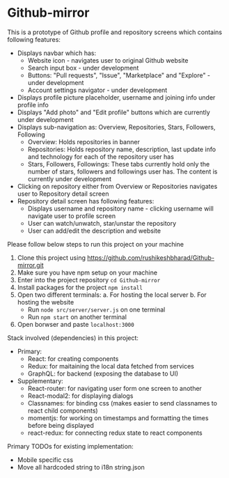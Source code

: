 # Github-mirror

This is a prototype of Github profile and repository screens which contains following features:
- Displays navbar which has:
  - Website icon - navigates user to original Github website
  - Search input box - under development
  - Buttons: "Pull requests", "Issue", "Marketplace" and "Explore" - under development
  - Account settings navigator - under development
- Displays profile picture placeholder, username and joining info under profile info
- Displays "Add photo" and "Edit profile" buttons which are currently under development
- Displays sub-navigation as: Overview, Repositories, Stars, Followers, Following
  - Overview: Holds repositories in banner
  - Repositories: Holds repository name, description, last update info and technology for each of the repository user has
  - Stars, Followers, Followings: These tabs currently hold only the number of stars, followers and followings user has. The content is currently under development
- Clicking on repository either from Overview or Repositories navigates user to Repository detail screen
- Repository detail screen has following features:
  - Displays username and repository name - clicking username will navigate user to profile screen
  - User can watch/unwatch, star/unstar the repository
  - User can add/edit the description and website

Please follow below steps to run this project on your machine
1. Clone this project using https://github.com/rushikeshbharad/Github-mirror.git
2. Make sure you have npm setup on your machine
3. Enter into the project repository `cd Github-mirror`
4. Install packages for the project `npm install`
5. Open two different terminals: a. For hosting the local server b. For hosting the website
   - Run `node src/server/server.js` on one terminal
   - Run `npm start` on another terminal
6. Open borwser and paste `localhost:3000`

Stack involved (dependencies) in this project:
- Primary:
  - React: for creating components
  - Redux: for maitaining the local data fetched from services
  - GraphQL: for backend (exposing the database to UI)
- Supplementary:
  - React-router: for navigating user form one screen to another
  - React-modal2: for displaying dialogs
  - Classnames: for binding css (makes easier to send classnames to react child components)
  - momentjs: for working on timestamps and formatting the times before being displayed
  - react-redux: for connecting redux state to react components

Primary TODOs for existing implementation:
- Mobile specific css
- Move all hardcoded string to i18n string.json
